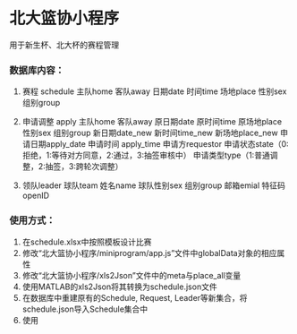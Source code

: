 # 北大篮协小程序

用于新生杯、北大杯的赛程管理

### 数据库内容：
1. 赛程 schedule
主队home 客队away 日期date 时间time 场地place 性别sex 组别group 

2. 申请调整 apply
主队home 客队away 原日期date 原时间time 原场地place 性别sex 组别group 新日期date_new 新时间time_new 新场地place_new 申请日期apply_date 申请时间 apply_time 申请方requestor 申请状态state（0:拒绝，1:等待对方同意，2:通过，3:抽签审核中） 申请类型type（1:普通调整，2:抽签，3:跨轮次调整）

3. 领队leader
球队team 姓名name 球队性别sex 组别group 邮箱emial 特征码openID

### 使用方式：
1. 在schedule.xlsx中按照模板设计比赛
2. 修改“北大篮协小程序/miniprogram/app.js”文件中globalData对象的相应属性
3. 修改“北大篮协小程序/xls2Json”文件中的meta与place_all变量
4. 使用MATLAB的xls2Json将其转换为schedule.json文件
5. 在数据库中重建原有的Schedule, Request, Leader等新集合，将schedule.json导入Schedule集合中
6. 使用




 